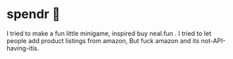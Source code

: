 # spendr 🤵

I tried to make a fun little minigame, inspired buy neal.fun . I tried to let people add product listings from amazon, But fuck amazon and its not-API-having-itis.